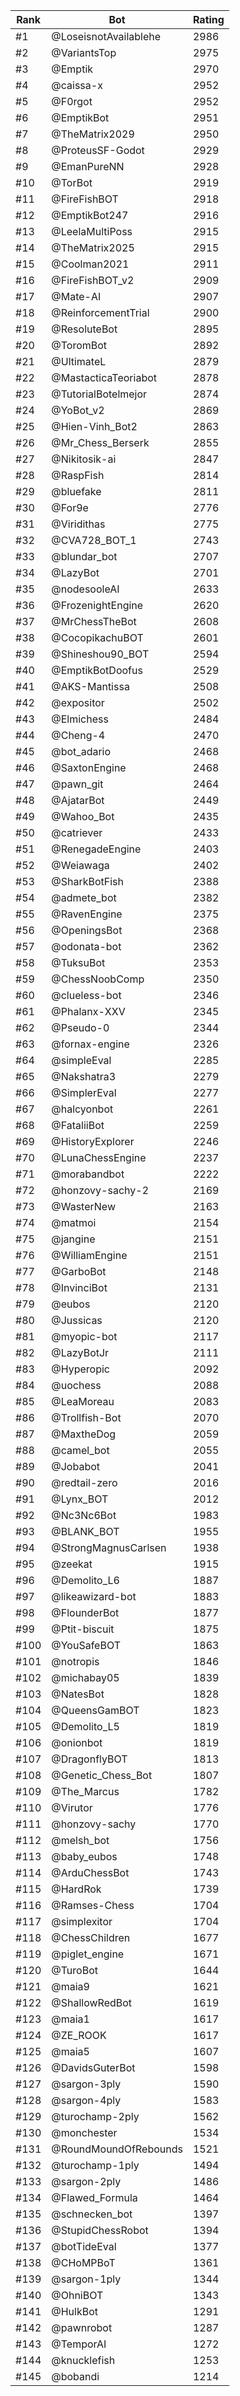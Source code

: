 Rank|Bot|Rating
---|---|---
#1|@LoseisnotAvailablehe|2986
#2|@VariantsTop|2975
#3|@Emptik|2970
#4|@caissa-x|2952
#5|@F0rgot|2952
#6|@EmptikBot|2951
#7|@TheMatrix2029|2950
#8|@ProteusSF-Godot|2929
#9|@EmanPureNN|2928
#10|@TorBot|2919
#11|@FireFishBOT|2918
#12|@EmptikBot247|2916
#13|@LeelaMultiPoss|2915
#14|@TheMatrix2025|2915
#15|@Coolman2021|2911
#16|@FireFishBOT_v2|2909
#17|@Mate-AI|2907
#18|@ReinforcementTrial|2900
#19|@ResoluteBot|2895
#20|@ToromBot|2892
#21|@UltimateL|2879
#22|@MastacticaTeoriabot|2878
#23|@TutorialBotelmejor|2874
#24|@YoBot_v2|2869
#25|@Hien-Vinh_Bot2|2863
#26|@Mr_Chess_Berserk|2855
#27|@Nikitosik-ai|2847
#28|@RaspFish|2814
#29|@bluefake|2811
#30|@For9e|2776
#31|@Viridithas|2775
#32|@CVA728_BOT_1|2743
#33|@blundar_bot|2707
#34|@LazyBot|2701
#35|@nodesooleAI|2633
#36|@FrozenightEngine|2620
#37|@MrChessTheBot|2608
#38|@CocopikachuBOT|2601
#39|@Shineshou90_BOT|2594
#40|@EmptikBotDoofus|2529
#41|@AKS-Mantissa|2508
#42|@expositor|2502
#43|@Elmichess|2484
#44|@Cheng-4|2470
#45|@bot_adario|2468
#46|@SaxtonEngine|2468
#47|@pawn_git|2464
#48|@AjatarBot|2449
#49|@Wahoo_Bot|2435
#50|@catriever|2433
#51|@RenegadeEngine|2403
#52|@Weiawaga|2402
#53|@SharkBotFish|2388
#54|@admete_bot|2382
#55|@RavenEngine|2375
#56|@OpeningsBot|2368
#57|@odonata-bot|2362
#58|@TuksuBot|2353
#59|@ChessNoobComp|2350
#60|@clueless-bot|2346
#61|@Phalanx-XXV|2345
#62|@Pseudo-0|2344
#63|@fornax-engine|2326
#64|@simpleEval|2285
#65|@Nakshatra3|2279
#66|@SimplerEval|2277
#67|@halcyonbot|2261
#68|@FataliiBot|2259
#69|@HistoryExplorer|2246
#70|@LunaChessEngine|2237
#71|@morabandbot|2222
#72|@honzovy-sachy-2|2169
#73|@WasterNew|2163
#74|@matmoi|2154
#75|@jangine|2151
#76|@WilliamEngine|2151
#77|@GarboBot|2148
#78|@InvinciBot|2131
#79|@eubos|2120
#80|@Jussicas|2120
#81|@myopic-bot|2117
#82|@LazyBotJr|2111
#83|@Hyperopic|2092
#84|@uochess|2088
#85|@LeaMoreau|2083
#86|@Trollfish-Bot|2070
#87|@MaxtheDog|2059
#88|@camel_bot|2055
#89|@Jobabot|2041
#90|@redtail-zero|2016
#91|@Lynx_BOT|2012
#92|@Nc3Nc6Bot|1983
#93|@BLANK_BOT|1955
#94|@StrongMagnusCarlsen|1938
#95|@zeekat|1915
#96|@Demolito_L6|1887
#97|@likeawizard-bot|1883
#98|@FlounderBot|1877
#99|@Ptit-biscuit|1875
#100|@YouSafeBOT|1863
#101|@notropis|1846
#102|@michabay05|1839
#103|@NatesBot|1828
#104|@QueensGamBOT|1823
#105|@Demolito_L5|1819
#106|@onionbot|1819
#107|@DragonflyBOT|1813
#108|@Genetic_Chess_Bot|1807
#109|@The_Marcus|1782
#110|@Virutor|1776
#111|@honzovy-sachy|1770
#112|@melsh_bot|1756
#113|@baby_eubos|1748
#114|@ArduChessBot|1743
#115|@HardRok|1739
#116|@Ramses-Chess|1704
#117|@simplexitor|1704
#118|@ChessChildren|1677
#119|@piglet_engine|1671
#120|@TuroBot|1644
#121|@maia9|1621
#122|@ShallowRedBot|1619
#123|@maia1|1617
#124|@ZE_ROOK|1617
#125|@maia5|1607
#126|@DavidsGuterBot|1598
#127|@sargon-3ply|1590
#128|@sargon-4ply|1583
#129|@turochamp-2ply|1562
#130|@monchester|1534
#131|@RoundMoundOfRebounds|1521
#132|@turochamp-1ply|1494
#133|@sargon-2ply|1486
#134|@Flawed_Formula|1464
#135|@schnecken_bot|1397
#136|@StupidChessRobot|1394
#137|@botTideEval|1377
#138|@CHoMPBoT|1361
#139|@sargon-1ply|1344
#140|@OhniBOT|1343
#141|@HulkBot|1291
#142|@pawnrobot|1287
#143|@TemporAI|1272
#144|@knucklefish|1253
#145|@bobandi|1214
